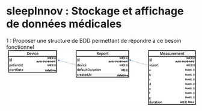 # sleepInnov : Stockage et affichage de données médicales

1 : Proposer une structure de BDD permettant de répondre à ce besoin fonctionnel
![Screenshot](mld.jpg)

